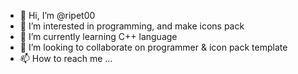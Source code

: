 - 👋 Hi, I’m @ripet00
- 👀 I’m interested in programming, and make icons pack
- 🌱 I’m currently learning C++ language
- 💞️ I’m looking to collaborate on programmer & icon pack template
- 📫 How to reach me ...

<!---
ripet00/ripet00 is a ✨ special ✨ repository because its `README.md` (this file) appears on your GitHub profile.
You can click the Preview link to take a look at your changes.
--->
